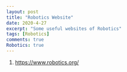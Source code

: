```yaml
---
layout: post
title: "Robotics Website"
date: 2020-4-27
excerpt: "Some useful websites of Robotics"
tags: [Robotics]
comments: true
Robotics: true
---
```


1. https://www.robotics.org/
